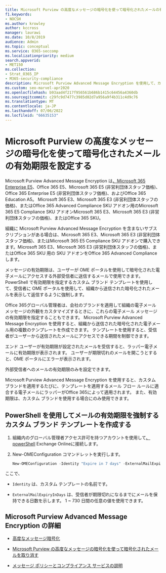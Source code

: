 ```yaml
---
title: Microsoft Purview の高度なメッセージの暗号化を使って暗号化されたメールの有効期限を設定する
f1.keywords:
- NOCSH
ms.author: krowley
author: kccross
manager: laurawi
ms.date: 10/8/2019
audience: Admin
ms.topic: conceptual
ms.service: O365-seccomp
ms.localizationpriority: medium
search.appverid:
- MET150
ms.collection:
- Strat_O365_IP
- M365-security-compliance
description: Microsoft Purview Advanced Message Encryption を使用して、カスタム ブランド テンプレートを使用して電子メールの有効期限を設定することで、電子メールセキュリティを拡張します。
ms.custom: seo-marvel-apr2020
ms.openlocfilehash: b93aad4f217f956561b686b1415c64456a4360db
ms.sourcegitcommit: c29fc9d7477c3985d02d7a956a9f4b311c4d9c76
ms.translationtype: MT
ms.contentlocale: ja-JP
ms.lasthandoff: 07/06/2022
ms.locfileid: "66635153"
---
```

# <a name="set-an-expiration-date-for-email-encrypted-by-microsoft-purview-advanced-message-encryption"></a>Microsoft Purview の高度なメッセージの暗号化を使って暗号化されたメールの有効期限を設定する

Microsoft Purview Advanced Message Encryption は[、Microsoft 365 Enterprise E5](https://www.microsoft.com/microsoft-365/enterprise/home)、Office 365 E5、Microsoft 365 E5 (非営利団体スタッフ価格)、Office 365 Enterprise E5 (非営利団体スタッフ価格)、およびOffice 365 Education A5。 Microsoft 365 E3、Microsoft 365 E3 (非営利団体スタッフの価格)、またはOffice 365 Advanced Compliance SKU アドオン用のMicrosoft 365 E5 Compliance SKU アドオンMicrosoft 365 E3、Microsoft 365 E3 (非営利団体スタッフの価格)、またはOffice 365 SKU。

組織に Microsoft Purview Advanced Message Encryption を含まないサブスクリプションがある場合は、Microsoft 365 E3、Microsoft 365 E3 (非営利団体スタッフ価格)、またはMicrosoft 365 E5 Compliance SKU アドオンで購入できます。Microsoft 365 E3、Microsoft 365 E3 (非営利団体スタッフの価格)、またはOffice 365 SKU 用の SKU アドオンをOffice 365 Advanced Complianceします。

メッセージの有効期限は、ユーザーが OME ポータルを使用して暗号化された電子メールにアクセスする外部受信者に送信するメールで使用できます。 PowerShell で有効期限を指定するカスタム ブランド テンプレートを使用して、受信者に OME ポータルを使用して、組織から送信された暗号化されたメールを表示して返信するように強制します。

Office 365グローバル管理者は、会社のブランドを適用して組織の電子メール メッセージの外観をカスタマイズするときに、これらの電子メール メッセージの有効期限を指定することもできます。 Microsoft Purview Advanced Message Encryption を使用すると、組織から送信された暗号化された電子メール用の複数のテンプレートを作成できます。 テンプレートを使用すると、受信者がユーザーから送信されたメールにアクセスできる期間を制御できます。

エンド ユーザーが有効期限が設定されたメールを受信すると、ラッパー電子メールに有効期限が表示されます。 ユーザーが期限切れのメールを開こうとすると、OME ポータルにエラーが表示されます。

外部受信者へのメールの有効期限のみを設定できます。

Microsoft Purview Advanced Message Encryption を使用すると、カスタム ブランドを適用するたびに、テンプレートを適用するメール フロー ルールに適合する電子メールにラッパーがOffice 365によって適用されます。 また、有効期限は、カスタム ブランドを使用する場合にのみ使用できます。

## <a name="create-a-custom-branding-template-to-force-mail-expiration-by-using-powershell"></a>PowerShell を使用してメールの有効期限を強制するカスタム ブランド テンプレートを作成する

1. 組織内のグローバル管理者アクセス許可を持つアカウントを使用して[、powerShell](/powershell/exchange/connect-to-exchange-online-powershell) Exchange Onlineに接続します。

2. New-OMEConfiguration コマンドレットを実行します。

    ```powershell
    New-OMEConfiguration -Identity "Expire in 7 days" -ExternalMailExpiryInDays 7
    ```

ここで、

- `Identity` は、カスタム テンプレートの名前です。

- `ExternalMailExpiryInDays` は、受信者が期限切れになるまでにメールを保持できる日数を示します。 1 ~ 730 日間の任意の値を使用できます。

## <a name="more-information-about-microsoft-purview-advanced-message-encryption"></a>Microsoft Purview Advanced Message Encryption の詳細

- [高度なメッセージ暗号化](ome-advanced-message-encryption.md)

- [Microsoft Purview の高度なメッセージの暗号化を使って暗号化されたメールを取り消す](revoke-ome-encrypted-mail.md)

- [メッセージ ポリシーとコンプライアンス サービスの説明](/office365/servicedescriptions/exchange-online-service-description/message-policy-and-compliance)
